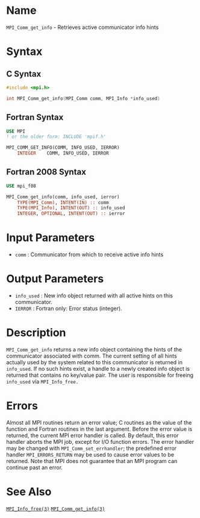 # Name

`MPI_Comm_get_info` - Retrieves active communicator info hints

# Syntax

## C Syntax

```c
#include <mpi.h>

int MPI_Comm_get_info(MPI_Comm comm, MPI_Info *info_used)
```

## Fortran Syntax

```fortran
USE MPI
! or the older form: INCLUDE 'mpif.h'

MPI_COMM_GET_INFO(COMM, INFO_USED, IERROR)
    INTEGER    COMM, INFO_USED, IERROR 
```

## Fortran 2008 Syntax

```fortran
USE mpi_f08

MPI_Comm_get_info(comm, info_used, ierror)
    TYPE(MPI_Comm), INTENT(IN) :: comm
    TYPE(MPI_Info), INTENT(OUT) :: info_used
    INTEGER, OPTIONAL, INTENT(OUT) :: ierror
```


# Input Parameters

* `comm` : Communicator from which to receive active info hints

# Output Parameters

* `info_used` : New info object returned with all active hints on this communicator.
* `IERROR` : Fortran only: Error status (integer).

# Description

`MPI_Comm_get_info` returns a new info object containing the hints of the
communicator associated with comm. The current setting of all hints
actually used by the system related to this communicator is returned in
`info_used`. If no such hints exist, a handle to a newly created info
object is returned that contains no key/value pair. The user is
responsible for freeing `info_used` via `MPI_Info_free.`

# Errors

Almost all MPI routines return an error value; C routines as the value
of the function and Fortran routines in the last argument.
Before the error value is returned, the current MPI error handler is
called. By default, this error handler aborts the MPI job, except for
I/O function errors. The error handler may be changed with
`MPI_Comm_set_errhandler`; the predefined error handler `MPI_ERRORS_RETURN`
may be used to cause error values to be returned. Note that MPI does not
guarantee that an MPI program can continue past an error.

# See Also

[`MPI_Info_free(3)`](./?file=MPI_Info_free.md)
[`MPI_Comm_get_info(3)`](./?file=MPI_Comm_get_info.md)
